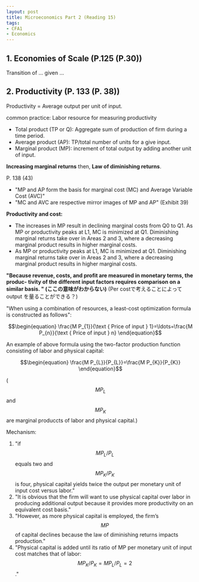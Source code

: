 ```yaml
---
layout: post
title: Microeconomics Part 2 (Reading 15)
tags: 
- CFA1
- Economics
---
```

<script src="https://cdn.mathjax.org/mathjax/latest/MathJax.js?config=TeX-AMS-MML_HTMLorMML" type="text/javascript"></script>
## 1. Economies of Scale (P.125 (P.30))

Transition of ... given ...

## 2. Productivity (P. 133 (P. 38))

Productivity = Average output per unit of input. 

common practice: Labor resource for measuring productivity

* Total product (TP or Q): Aggregate sum of production of firm during a time period.
* Average product (AP):  TP/total number of units for a give input.
* Marginal product (MP): increment of total output by adding another unit of input.


**Increasing marginal returns**
then, 
**Law of diminishing returns**.



P. 138 (43)
* "MP and AP form the basis for marginal cost (MC) and Average Variable Cost (AVC)"
* "MC and AVC are respective mirror images of MP and AP" (Exhibit 39)

**Productivity and cost:** <br>
* The increases in MP result in declining marginal costs from Q0 to Q1. As MP or productivity peaks at L1, MC is minimized at Q1. Diminishing marginal returns take over in Areas 2 and 3, where a decreasing marginal product results in higher marginal costs.
* As MP or productivity peaks at L1, MC is minimized at Q1. Diminishing marginal returns take over in Areas 2 and 3, where a decreasing marginal product results in higher marginal costs. 

**"Because revenue, costs, and profit are measured in monetary terms, the produc- tivity of the different input factors requires comparison on a similar basis. " (ここの意味がわからない)**
(Per costで考えることによってoutput を量ることができる？)


"When using a combination of resources, a least-cost optimization formula is constructed as follows":

$$\begin{equation}
\frac{M P_{1}}{\text { Price of input } 1}=\ldots=\frac{M P_{n}}{\text { Price of input } n}
\end{equation}$$

An example of above formula using the
two-factor production function
consisting of labor and physical capital: 


$$\begin{equation}
\frac{M P_{L}}{P_{L}}=\frac{M P_{K}}{P_{K}}
\end{equation}$$

($$MP_L$$ and $$MP_K$$ are marginal produccts of labor and physical capital.)

Mechanism: <br>
  1. "if $$MP_L/P_L$$ equals two and $$MP_K/P_K$$ is four, physical capital yields twice the output per monetary unit of input cost versus labor." 
  2. "It is obvious that the firm will want to use physical capital over labor in producing additional output because it provides more productivity on an equivalent cost basis." 
  3.  "However, as more physical capital is employed, the firm’s $$MP$$ of capital declines because the law of diminishing returns impacts production." 
  4. "Physical capital is added until its ratio of MP per monetary unit of input cost matches that of labor: $$MP_K/P_K = MP_L/P_L = 2$$." 




